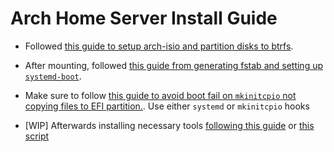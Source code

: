 # Arch Home Server Install Guide

- Followed [this guide to setup arch-isio and partition disks to btrfs](https://github.com/Deebble/arch-btrfs-install-guide).

- After mounting, followed [this guide from generating fstab and setting up `systemd-boot`](https://nerdstuff.org/posts/2021/2021-001_arch_linux_btrfs_systemd-boot/).

- Make sure to follow [this guide to avoid boot fail on `mkinitcpio` not copying files to EFI partition.](https://wiki.archlinux.org/title/EFI_system_partition#Using_systemd). Use either `systemd` or `mkinitcpio` hooks

- [WIP] Afterwards installing necessary tools [following this guide](https://github.com/zilexa/Homeserver/blob/master/prep-server.sh) or [this script](./prep-server.sh)
